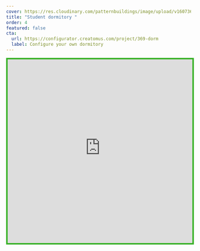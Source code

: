 ```yaml
---
cover: https://res.cloudinary.com/patternbuildings/image/upload/v1607360139/projects/dormitory/Dormitory_juuhe0.jpg
title: "Student dormitory "
order: 4
featured: false
cta:
  url: https://configurator.creatomus.com/project/369-dorm
  label: Configure your own dormitory
---
```

<iframe
  src="https://configurator.creatomus.com/project/369-dorm?ui=minimal_fullscreen_only"
  style="width: 100%; height: 500px; border: 4px solid #36b025"
  allowfullscreen
></iframe>